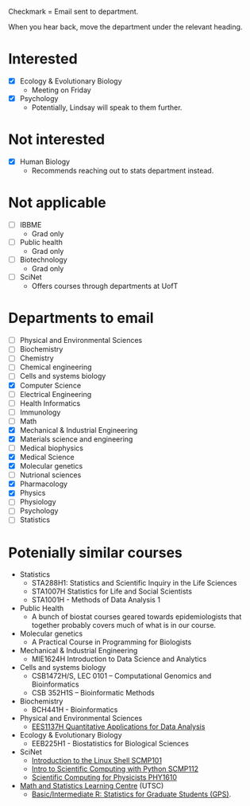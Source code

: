 
Checkmark = Email sent to department.

When you hear back, move the department under the relevant heading.

# Interested
- [x] Ecology & Evolutionary Biology
    - Meeting on Friday
- [x] Psychology
    - Potentially, Lindsay will speak to them further.

# Not interested
- [x] Human Biology
    - Recommends reaching out to stats department instead.


# Not applicable
- [ ] IBBME
    - Grad only
- [ ] Public health
    - Grad only
- [ ] Biotechnology
    - Grad only
- [ ] SciNet
    - Offers courses through departments at UofT 

# Departments to email
- [ ] Physical and Environmental Sciences
- [ ] Biochemistry
- [ ] Chemistry
- [ ] Chemical engineering
- [ ] Cells and systems biology
- [x] Computer Science
- [ ] Electrical Engineering
- [ ] Health Informatics
- [ ] Immunology
- [ ] Math
- [x] Mechanical & Industrial Engineering
- [x] Materials science and engineering
- [ ] Medical biophysics
- [x] Medical Science
- [x] Molecular genetics
- [ ] Nutrional sciences
- [x] Pharmacology
- [x] Physics
- [ ] Physiology
- [ ] Psychology
- [ ] Statistics
    
# Potenially similar courses
- Statistics
    - STA288H1: Statistics and Scientific Inquiry in the Life Sciences
    - STA1007H Statistics for Life and Social Scientists
    - STA1001H - Methods of Data Analysis 1
- Public Health
    - A bunch of biostat courses geared towards epidemiologists that together probably covers much of what is in our course.
- Molecular genetics
    - A Practical Course in Programming for Biologists
- Mechanical & Industrial Engineering
    - MIE1624H Introduction to Data Science and Analytics
- Cells and systems biology
    - CSB1472H/S, LEC 0101 – Computational Genomics and Bioinformatics
    - CSB 352H1S – Bioinformatic Methods
- Biochemistry
    - BCH441H - Bioinformatics
- Physical and Environmental Sciences
    - [EES1137H Quantitative Applications for Data Analysis](https://www.utsc.utoronto.ca/gradpes/ees1137h-quantitative-applications-data-analysis)
- Ecology & Evolutionary Biology
    - EEB225H1 - Biostatistics for Biological Sciences
- SciNet
    - [Introduction to the Linux Shell SCMP101](https://support.scinet.utoronto.ca/education/go.php/309/index.php/ib/1//p_course/309)
    - [Intro to Scientific Computing with Python SCMP112](https://support.scinet.utoronto.ca/education/go.php/264/index.php/ib/1//p_course/264)
    - [Scientific Computing for Physicists PHY1610](https://support.scinet.utoronto.ca/education/go.php/276/index.php/ib/1//p_course/276)
- [Math and Statistics Learning Centre](https://www.utsc.utoronto.ca/mslc/welcome-math-statistics-learning-centre) (UTSC)
    - [Basic/Intermediate R: Statistics for Graduate Students (GPS)](https://ctl.utsc.utoronto.ca/booking/graduate/register.php?sessionID=442&type=graduate&utm_source=Grad+Events&utm_campaign=5f0a80cde9-Sept_309_28_2015&utm_medium=email&utm_term=0_b73cbc8c0d-5f0a80cde9-269168805&mc_cid=5f0a80cde9&mc_eid=6b1938fb9b).
